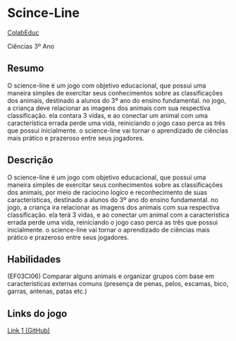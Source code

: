 # Scince-Line
[ColabEduc](http://colabeduc.org/projeto/show/1117)

Ciências 3º Ano

Resumo
-

O science-line é um jogo com objetivo educacional, que possui uma maneira simples de exercitar seus conhecimentos sobre as classificações dos animais, destinado a alunos do 3º ano do ensino fundamental. no jogo, a criança deve relacionar as imagens dos animais com sua respectiva classificação. ela contara 3 vidas, e ao conectar um animal com uma característica errada perde uma vida, reiniciando o jogo caso perca as três que possui inicialmente. o science-line vai tornar o aprendizado de ciências mais prático e prazeroso entre seus jogadores.

Descrição
-
O science-line é um jogo com objetivo educacional, que possui uma maneira simples de exercitar seus conhecimentos sobre as classificações dos animais, por meio de raciocino logico e reconhecimento de suas características, destinado a alunos do 3º ano do ensino fundamental. no jogo, a criança ira relacionar as imagens dos animais com sua respectiva classificação. ela terá 3 vidas, e ao conectar um animal com a característica errada perde uma vida, reiniciando o jogo caso perca as três que possui inicialmente. o science-line vai tornar o aprendizado de ciências mais prático e prazeroso entre seus jogadores.

Habilidades
-
(EF03CI06) Comparar alguns animais e organizar grupos com base em características externas comuns (presença de penas, pelos, escamas, bico, garras, antenas, patas etc.)

Links do jogo
-
[Link 1 (GitHub)](https://educhior.github.io/LoP---Scince-Line/)


